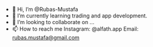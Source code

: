 - 👋 Hi, I’m @Rubas-Mustafa
- 🌱 I’m currently learning trading and app development.
- 💞️ I’m looking to collaborate on ...
- 📫 How to reach me
          Instagram: @alfath.app
          Email: rubas.mustafa@gmail.com

<!---
Rubas-Mustafa/Rubas-Mustafa is a ✨ special ✨ repository because its `README.md` (this file) appears on your GitHub profile.
You can click the Preview link to take a look at your changes.
--->
